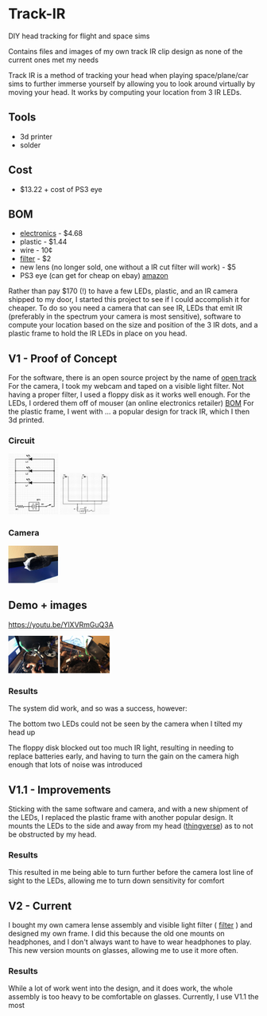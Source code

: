# Track-IR
DIY head tracking for flight and space sims

Contains files and images of my own track IR clip design as none of the current ones met my needs

Track IR is a method of tracking your head when playing space/plane/car sims to further immerse yourself by allowing you to look around virtually by moving your head.
It works by computing your location from 3 IR LEDs.

## Tools
* 3d printer
* solder

## Cost
* $13.22 + cost of PS3 eye

## BOM
* [electronics](https://www.mouser.com/ProjectManager/ProjectDetail.aspx?AccessID=ab94725237) - $4.68
* plastic - $1.44
* wire - 10¢
* [filter](https://www.peauproductions.com/products/infrared-light-high-pass-filter) - $2
* new lens (no longer sold, one without a IR cut filter will work) - $5
* PS3 eye (can get for cheap on ebay) [amazon](https://www.amazon.com/PlayStation-Eye-3/dp/B000VTQ3LU)

Rather than pay $170 (!) to have a few LEDs, plastic, and an IR camera shipped to my door, I started this project to see if I could accomplish it for cheaper. To do so you need a camera that can see IR, LEDs that emit IR (preferably in the spectrum your camera is most sensitive), software to compute your location based on the size and position of the 3 IR dots, and a plastic frame to hold the IR LEDs in place on you head.



## V1 - Proof of Concept
For the software, there is an open source project by the name of [open track](https://github.com/opentrack/opentrack)
For the camera, I took my webcam and taped on a visible light filter. Not having a proper filter, I used a floppy disk as it works well enough.
For the LEDs, I ordered them off of mouser (an online electronics retailer) [BOM](https://www.mouser.com/ProjectManager/ProjectDetail.aspx?AccessID=ab94725237)
For the plastic frame, I went with ... a popular design for track IR, which I then 3d printed. 

### Circuit
<img src="/images/Circuit2.PNG" width="100"> <img src="/images/Circuit1.PNG" width="100">

### Camera
<img src="/images/Camera.jpeg" width="100">

## Demo + images
https://youtu.be/YlXVRmGuQ3A

<img src="/images/Mounted.jpeg" width="100"> <img src="/images/Working.jpeg" width="100">

### Results
The system did work, and so was a success, however:

The bottom two LEDs could not be seen by the camera when I tilted my head up

The floppy disk blocked out too much IR light, resulting in needing to replace batteries early, and having to turn the gain on the camera high enough that lots of noise was introduced

## V1.1 - Improvements
Sticking with the same software and camera, and with a new shipment of the LEDs, I replaced the plastic frame with another popular design. It mounts the LEDs to the side and away from my head ([thingverse](https://www.thingiverse.com/thing:2458689)) as to not be obstructed by my head. 

### Results
This resulted in me being able to turn further before the camera lost line of sight to the LEDs, allowing me to turn down sensitivity for comfort

## V2 - Current 
I bought my own camera lense assembly and visible light filter ( [filter](https://www.peauproductions.com/products/infrared-light-high-pass-filter) ) and designed my own frame. I did this because the old one mounts on headphones, and I don't always want to have to wear headphones to play. This new version mounts on glasses, allowing me to use it more often.

### Results
While a lot of work went into the design, and it does work, the whole assembly is too heavy to be comfortable on glasses. Currently, I use V1.1 the most




